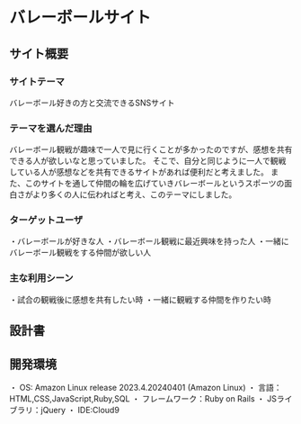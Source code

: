 # バレーボールサイト

## サイト概要
### サイトテーマ
バレーボール好きの方と交流できるSNSサイト


### テーマを選んだ理由
バレーボール観戦が趣味で一人で見に行くことが多かったのですが、感想を共有できる人が欲しいなと思っていました。
そこで、自分と同じように一人で観戦している人が感想などを共有できるサイトがあれば便利だと考えました。
また、このサイトを通して仲間の輪を広げていきバレーボールというスポーツの面白さがより多くの人に伝わればと考え、このテーマにしました。


### ターゲットユーザ
・バレーボールが好きな人
・バレーボール観戦に最近興味を持った人
・一緒にバレーボール観戦をする仲間が欲しい人


### 主な利用シーン
・試合の観戦後に感想を共有したい時
・一緒に観戦する仲間を作りたい時


## 設計書


## 開発環境
・ OS: Amazon Linux release 2023.4.20240401 (Amazon Linux)
・ 言語：HTML,CSS,JavaScript,Ruby,SQL
・ フレームワーク：Ruby on Rails
・ JSライブラリ：jQuery
・ IDE:Cloud9
